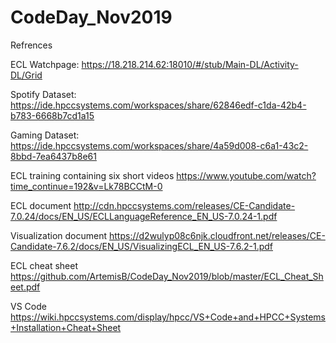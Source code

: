 # CodeDay_Nov2019

Refrences

ECL Watchpage:
https://18.218.214.62:18010/#/stub/Main-DL/Activity-DL/Grid

Spotify Dataset: 
https://ide.hpccsystems.com/workspaces/share/62846edf-c1da-42b4-b783-6668b7cd1a15

Gaming Dataset:
 https://ide.hpccsystems.com/workspaces/share/4a59d008-c6a1-43c2-8bbd-7ea6437b8e61

ECL training containing six short videos
https://www.youtube.com/watch?time_continue=192&v=Lk78BCCtM-0

ECL document
http://cdn.hpccsystems.com/releases/CE-Candidate-7.0.24/docs/EN_US/ECLLanguageReference_EN_US-7.0.24-1.pdf

Visualization document
https://d2wulyp08c6njk.cloudfront.net/releases/CE-Candidate-7.6.2/docs/EN_US/VisualizingECL_EN_US-7.6.2-1.pdf

ECL cheat sheet
https://github.com/ArtemisB/CodeDay_Nov2019/blob/master/ECL_Cheat_Sheet.pdf

VS Code
https://wiki.hpccsystems.com/display/hpcc/VS+Code+and+HPCC+Systems+Installation+Cheat+Sheet
